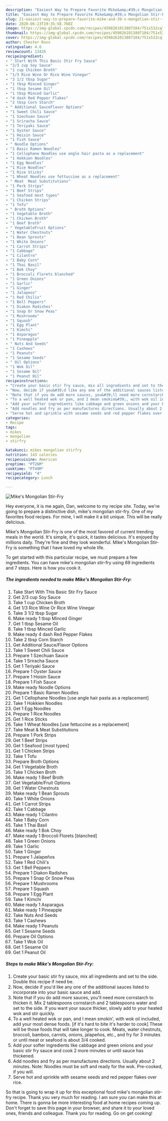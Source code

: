 ```yaml
---
description: "Easiest Way to Prepare Favorite Mike&amp;#39;s Mongolian Stir-Fry"
title: "Easiest Way to Prepare Favorite Mike&amp;#39;s Mongolian Stir-Fry"
slug: 21-easiest-way-to-prepare-favorite-mike-and-39-s-mongolian-stir-fry
date: 2020-06-23T19:35:58.768Z
image: https://img-global.cpcdn.com/recipes/4598261013807104/751x532cq70/mikes-mongolian-stir-fry-recipe-main-photo.jpg
thumbnail: https://img-global.cpcdn.com/recipes/4598261013807104/751x532cq70/mikes-mongolian-stir-fry-recipe-main-photo.jpg
cover: https://img-global.cpcdn.com/recipes/4598261013807104/751x532cq70/mikes-mongolian-stir-fry-recipe-main-photo.jpg
author: Chester Ross
ratingvalue: 4.6
reviewcount: 13426
recipeingredient:
- " Start With This Basic Stir Fry Sauce"
- "2/3 cup Soy Sauce"
- "1 cup Chicken Broth"
- "1/3 Rice Wine Or Rice Wine Vinegar"
- "3 1/2 tbsp Sugar"
- "1 tbsp Minced Ginger"
- "1 tbsp Sesame Oil"
- "1 tbsp Minced Garlic"
- "4 dash Red Pepper Flakes"
- "2 tbsp Corn Starch"
- " Additional SauceFlavor Options"
- "1 Sweet Chili Sauce"
- "1 Szechuan Sauce"
- "1 Sriracha Sauce"
- "1 Teriyaki Sauce"
- "1 Oyster Sauce"
- "1 Hoisin Sauce"
- "1 Fish Sauce"
- " Noodle Options"
- "1 Basic Ramen Noodles"
- "1 Cellophane Noodles use angle hair pasta as a replacement"
- "1 Hokkien Noodles"
- "1 Egg Noodles"
- "1 Rice Noodles"
- "1 Rice Sticks"
- "1 Wheat Noodles use fettuccine as a replacement"
- " Meat  Meat Substitutions"
- "1 Pork Strips"
- "1 Beef Strips"
- "1 Seafood most types"
- "1 Chicken Strips"
- "1 Tofu"
- " Broth Options"
- "1 Vegetable Broth"
- "1 Chicken Broth"
- "1 Beef Broth"
- " VegetableFruit Options"
- "1 Water Chestnuts"
- "1 Bean Sprouts"
- "1 White Onions"
- "1 Carrot Strips"
- "1 Cabbage"
- "1 Cilantro"
- "1 Baby Corn"
- "1 Thai Basil"
- "1 Bok Choy"
- "1 Broccoli Florets blanched"
- "1 Green Onions"
- "1 Garlic"
- "1 Ginger"
- "1 Jalapeos"
- "1 Red Chilis"
- "1 Bell Peppers"
- "1 Diakon Radishes"
- "1 Snap Or Snow Peas"
- "1 Mushrooms"
- "1 Squash"
- "1 Egg Plant"
- "1 Kimchi"
- "1 Asparagus"
- "1 Pineapple"
- " Nuts And Seeds"
- "1 Cashews"
- "1 Peanuts"
- "1 Sesame Seeds"
- " Oil Options"
- "1 Wok Oil"
- "1 Sesame Oil"
- "1 Peanut Oil"
recipeinstructions:
- "Create your basic stir fry sauce, mix all ingredients and set to the side. Double this recipe if need be."
- "Now, decide if you&#39;d like any one of the additional sauces listed to incorporate into your basic sauce and add."
- "Note that if you do add more sauces, you&#39;ll need more cornstarch to thicken it. Mix 2 tablespoons cornstarch and 2 tablespoons water and set to the side. If you want your sauce thicker, slowly add to your heated wok and stir quickly."
- "To a well heated wok or pan, and I mean smokin&#39;, with wok oil included, add your most dense foods. [if it&#39;s hard to bite it&#39;s harder to cook] These will be those foods that will take longer to cook. Meats, water chestnuts, broccoli, bamboo, carrots, onions, jalapeños, etc., and fry for 3 minutes or until meat or seafood is about 3/4 cooked."
- "Add your softer ingredients like cabbage and green onions and your basic stir fry sauce and cook 2 more minutes or until sauce has thickened."
- "Add noodles and fry as per manufactures directions. Usually about 2 minutes. Note: Noodles must be soft and ready for the wok. Pre-cooked, if you will."
- "Serve hot and sprinkle with sesame seeds and red pepper flakes over rice."
categories:
- Recipe
tags:
- mikes
- mongolian
- stirfry

katakunci: mikes mongolian stirfry 
nutrition: 143 calories
recipecuisine: American
preptime: "PT26M"
cooktime: "PT49M"
recipeyield: "4"
recipecategory: Lunch

---
```



![Mike&#39;s Mongolian Stir-Fry](https://img-global.cpcdn.com/recipes/4598261013807104/751x532cq70/mikes-mongolian-stir-fry-recipe-main-photo.jpg)

Hey everyone, it is me again, Dan, welcome to my recipe site. Today, we're going to prepare a distinctive dish, mike&#39;s mongolian stir-fry. One of my favorites food recipes. For mine, I will make it a bit unique. This will be really delicious.

Mike&#39;s Mongolian Stir-Fry is one of the most favored of current trending meals in the world. It's simple, it's quick, it tastes delicious. It's enjoyed by millions daily. They're fine and they look wonderful. Mike&#39;s Mongolian Stir-Fry is something that I have loved my whole life.




To get started with this particular recipe, we must prepare a few ingredients. You can have mike&#39;s mongolian stir-fry using 69 ingredients and 7 steps. Here is how you cook it.

<!--inarticleads1-->

##### The ingredients needed to make Mike&#39;s Mongolian Stir-Fry:

1. Take  Start With This Basic Stir Fry Sauce
1. Get 2/3 cup Soy Sauce
1. Take 1 cup Chicken Broth
1. Get 1/3 Rice Wine Or Rice Wine Vinegar
1. Take 3 1/2 tbsp Sugar
1. Make ready 1 tbsp Minced Ginger
1. Get 1 tbsp Sesame Oil
1. Take 1 tbsp Minced Garlic
1. Make ready 4 dash Red Pepper Flakes
1. Take 2 tbsp Corn Starch
1. Get  Additional Sauce/Flavor Options
1. Take 1 Sweet Chili Sauce
1. Prepare 1 Szechuan Sauce
1. Take 1 Sriracha Sauce
1. Get 1 Teriyaki Sauce
1. Prepare 1 Oyster Sauce
1. Prepare 1 Hoisin Sauce
1. Prepare 1 Fish Sauce
1. Make ready  Noodle Options
1. Prepare 1 Basic Ramen Noodles
1. Get 1 Cellophane Noodles [use angle hair pasta as a replacement]
1. Take 1 Hokkien Noodles
1. Get 1 Egg Noodles
1. Prepare 1 Rice Noodles
1. Get 1 Rice Sticks
1. Take 1 Wheat Noodles [use fettuccine as a replacement]
1. Take  Meat &amp; Meat Substitutions
1. Prepare 1 Pork Strips
1. Get 1 Beef Strips
1. Get 1 Seafood [most types]
1. Get 1 Chicken Strips
1. Take 1 Tofu
1. Prepare  Broth Options
1. Get 1 Vegetable Broth
1. Take 1 Chicken Broth
1. Make ready 1 Beef Broth
1. Get  Vegetable/Fruit Options
1. Get 1 Water Chestnuts
1. Make ready 1 Bean Sprouts
1. Take 1 White Onions
1. Get 1 Carrot Strips
1. Take 1 Cabbage
1. Make ready 1 Cilantro
1. Take 1 Baby Corn
1. Take 1 Thai Basil
1. Make ready 1 Bok Choy
1. Make ready 1 Broccoli Florets [blanched]
1. Take 1 Green Onions
1. Take 1 Garlic
1. Take 1 Ginger
1. Prepare 1 Jalapeños
1. Take 1 Red Chili&#39;s
1. Get 1 Bell Peppers
1. Prepare 1 Diakon Radishes
1. Prepare 1 Snap Or Snow Peas
1. Prepare 1 Mushrooms
1. Prepare 1 Squash
1. Prepare 1 Egg Plant
1. Take 1 Kimchi
1. Make ready 1 Asparagus
1. Make ready 1 Pineapple
1. Take  Nuts And Seeds
1. Take 1 Cashews
1. Make ready 1 Peanuts
1. Get 1 Sesame Seeds
1. Prepare  Oil Options
1. Take 1 Wok Oil
1. Get 1 Sesame Oil
1. Get 1 Peanut Oil




<!--inarticleads2-->

##### Steps to make Mike&#39;s Mongolian Stir-Fry:

1. Create your basic stir fry sauce, mix all ingredients and set to the side. Double this recipe if need be.
1. Now, decide if you&#39;d like any one of the additional sauces listed to incorporate into your basic sauce and add.
1. Note that if you do add more sauces, you&#39;ll need more cornstarch to thicken it. Mix 2 tablespoons cornstarch and 2 tablespoons water and set to the side. If you want your sauce thicker, slowly add to your heated wok and stir quickly.
1. To a well heated wok or pan, and I mean smokin&#39;, with wok oil included, add your most dense foods. [if it&#39;s hard to bite it&#39;s harder to cook] These will be those foods that will take longer to cook. Meats, water chestnuts, broccoli, bamboo, carrots, onions, jalapeños, etc., and fry for 3 minutes or until meat or seafood is about 3/4 cooked.
1. Add your softer ingredients like cabbage and green onions and your basic stir fry sauce and cook 2 more minutes or until sauce has thickened.
1. Add noodles and fry as per manufactures directions. Usually about 2 minutes. Note: Noodles must be soft and ready for the wok. Pre-cooked, if you will.
1. Serve hot and sprinkle with sesame seeds and red pepper flakes over rice.




So that is going to wrap it up for this exceptional food mike&#39;s mongolian stir-fry recipe. Thank you very much for reading. I am sure you can make this at home. There is gonna be more interesting food at home recipes coming up. Don't forget to save this page in your browser, and share it to your loved ones, friends and colleague. Thank you for reading. Go on get cooking!
